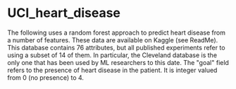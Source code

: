 # UCI_heart_disease
The following uses a random forest approach to predict heart disease from a number of features. These data are available on Kaggle (see ReadMe). This database contains 76 attributes, but all published experiments refer to using a subset of 14 of them. In particular, the Cleveland database is the only one that has been used by ML researchers to this date. The "goal" field refers to the presence of heart disease in the patient. It is integer valued from 0 (no presence) to 4.
